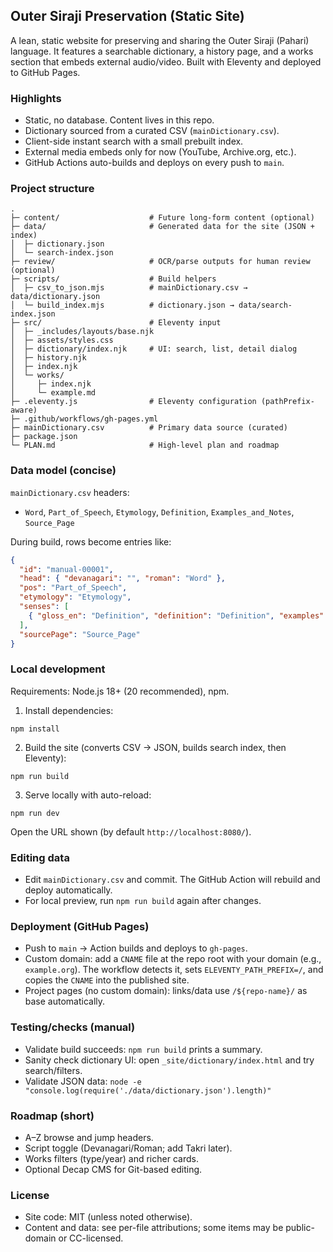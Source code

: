 ## Outer Siraji Preservation (Static Site)

A lean, static website for preserving and sharing the Outer Siraji (Pahari) language. It features a searchable dictionary, a history page, and a works section that embeds external audio/video. Built with Eleventy and deployed to GitHub Pages.

### Highlights
- Static, no database. Content lives in this repo.
- Dictionary sourced from a curated CSV (`mainDictionary.csv`).
- Client-side instant search with a small prebuilt index.
- External media embeds only for now (YouTube, Archive.org, etc.).
- GitHub Actions auto-builds and deploys on every push to `main`.

### Project structure
```
.
├─ content/                    # Future long-form content (optional)
├─ data/                       # Generated data for the site (JSON + index)
│  ├─ dictionary.json
│  └─ search-index.json
├─ review/                     # OCR/parse outputs for human review (optional)
├─ scripts/                    # Build helpers
│  ├─ csv_to_json.mjs          # mainDictionary.csv → data/dictionary.json
│  └─ build_index.mjs          # dictionary.json → data/search-index.json
├─ src/                        # Eleventy input
│  ├─ _includes/layouts/base.njk
│  ├─ assets/styles.css
│  ├─ dictionary/index.njk     # UI: search, list, detail dialog
│  ├─ history.njk
│  ├─ index.njk
│  └─ works/
│     ├─ index.njk
│     └─ example.md
├─ .eleventy.js                # Eleventy configuration (pathPrefix-aware)
├─ .github/workflows/gh-pages.yml
├─ mainDictionary.csv          # Primary data source (curated)
├─ package.json
└─ PLAN.md                     # High-level plan and roadmap
```

### Data model (concise)
`mainDictionary.csv` headers:
- `Word`, `Part_of_Speech`, `Etymology`, `Definition`, `Examples_and_Notes`, `Source_Page`

During build, rows become entries like:
```json
{
  "id": "manual-00001",
  "head": { "devanagari": "", "roman": "Word" },
  "pos": "Part_of_Speech",
  "etymology": "Etymology",
  "senses": [
    { "gloss_en": "Definition", "definition": "Definition", "examples": [{ "en": "Examples_and_Notes" }] }
  ],
  "sourcePage": "Source_Page"
}
```

### Local development
Requirements: Node.js 18+ (20 recommended), npm.

1) Install dependencies:
```
npm install
```
2) Build the site (converts CSV → JSON, builds search index, then Eleventy):
```
npm run build
```
3) Serve locally with auto-reload:
```
npm run dev
```
Open the URL shown (by default `http://localhost:8080/`).

### Editing data
- Edit `mainDictionary.csv` and commit. The GitHub Action will rebuild and deploy automatically.
- For local preview, run `npm run build` again after changes.

### Deployment (GitHub Pages)
- Push to `main` → Action builds and deploys to `gh-pages`.
- Custom domain: add a `CNAME` file at the repo root with your domain (e.g., `example.org`). The workflow detects it, sets `ELEVENTY_PATH_PREFIX=/`, and copies the `CNAME` into the published site.
- Project pages (no custom domain): links/data use `/${repo-name}/` as base automatically.

### Testing/checks (manual)
- Validate build succeeds: `npm run build` prints a summary.
- Sanity check dictionary UI: open `_site/dictionary/index.html` and try search/filters.
- Validate JSON data: `node -e "console.log(require('./data/dictionary.json').length)"`

### Roadmap (short)
- A–Z browse and jump headers.
- Script toggle (Devanagari/Roman; add Takri later).
- Works filters (type/year) and richer cards.
- Optional Decap CMS for Git-based editing.

### License
- Site code: MIT (unless noted otherwise).
- Content and data: see per-file attributions; some items may be public-domain or CC-licensed.



